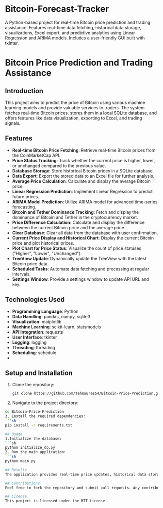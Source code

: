 # Bitcoin-Forecast-Tracker
A Python-based project for real-time Bitcoin price prediction and trading assistance. Features real-time data fetching, historical data storage, visualizations, Excel export, and predictive analytics using Linear Regression and ARIMA models. Includes a user-friendly GUI built with tkinter.
# Bitcoin Price Prediction and Trading Assistance

## Introduction
This project aims to predict the price of Bitcoin using various machine learning models and provide valuable services to traders. The system fetches real-time Bitcoin prices, stores them in a local SQLite database, and offers features like data visualization, exporting to Excel, and trading signals.

## Features
- **Real-time Bitcoin Price Fetching**: Retrieve real-time Bitcoin prices from the CoinMarketCap API.
- **Price Status Tracking**: Track whether the current price is higher, lower, or unchanged compared to the previous value.
- **Database Storage**: Store historical Bitcoin prices in a SQLite database.
- **Data Export**: Export the stored data to an Excel file for further analysis.
- **Average Price Calculation**: Calculate and display the average Bitcoin price.
- **Linear Regression Prediction**: Implement Linear Regression to predict future prices.
- **ARIMA Model Prediction**: Utilize ARIMA model for advanced time-series forecasting.
- **Bitcoin and Tether Dominance Tracking**: Fetch and display the dominance of Bitcoin and Tether in the cryptocurrency market.
- **Price Difference Calculation**: Calculate and display the difference between the current Bitcoin price and the average price.
- **Clear Database**: Clear all data from the database with user confirmation.
- **Current Price Display and Historical Chart**: Display the current Bitcoin price and plot historical prices.
- **Plot Chart for Price Status**: Visualize the count of price statuses ("Higher", "Lower", "Unchanged").
- **TreeView Update**: Dynamically update the TreeView with the latest Bitcoin price data.
- **Scheduled Tasks**: Automate data fetching and processing at regular intervals.
- **Settings Window**: Provide a settings window to update API URL and key.

## Technologies Used
- **Programming Language**: Python
- **Data Handling**: pandas, numpy, sqlite3
- **Visualization**: matplotlib
- **Machine Learning**: scikit-learn, statsmodels
- **API Integration**: requests
- **User Interface**: tkinter
- **Logging**: logging
- **Threading**: threading
- **Scheduling**: schedule
- 
## Setup and Installation
1. Clone the repository:
   ```sh
   git clone https://github.com/Tahmoures54/Bitcoin-Price-Prediction.git
2. Navigate to the project directory:
  ```sh
  cd Bitcoin-Price-Prediction
3. Install the required dependencies:
  ```sh
  pip install -r requirements.txt

## Usage
1.Initialize the database:
 ```sh
 python initialize_db.py
2. Run the main application:
  ```sh
  python main.py

## Results
The application provides real-time price updates, historical data storage, and predictive analytics through interactive visualizations and machine learning models. Exported data can be further analyzed in Excel.

## Contributions
Feel free to fork the repository and submit pull requests. Any contributions are welcome!

## License
This project is licensed under the MIT License.

   
